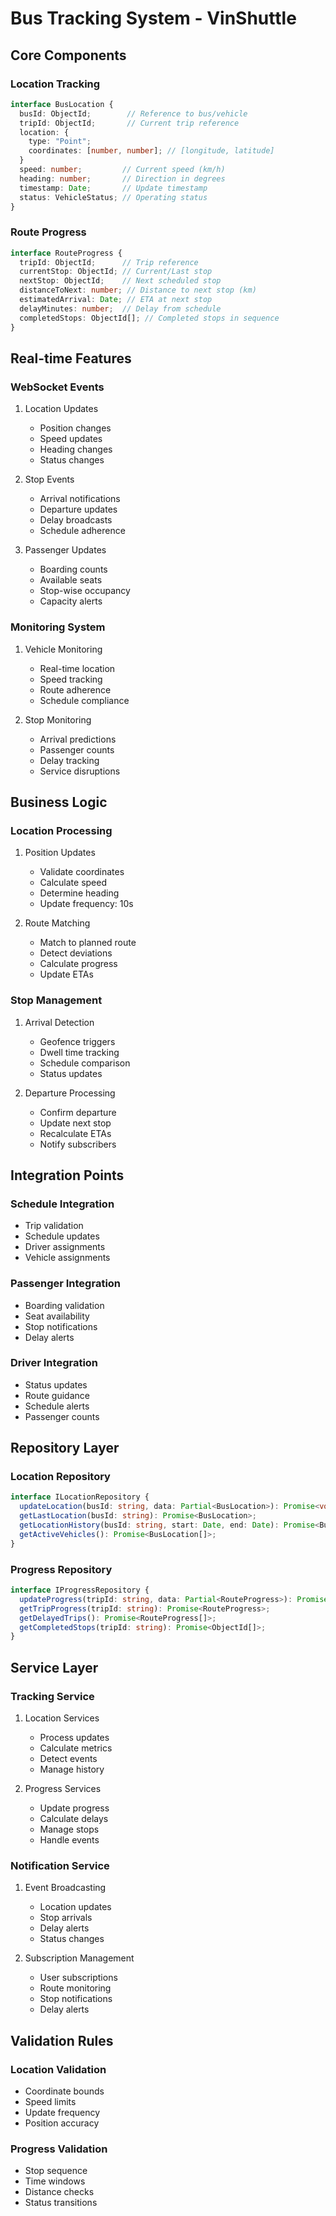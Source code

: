 # Bus Tracking System - VinShuttle

## Core Components

### Location Tracking
```typescript
interface BusLocation {
  busId: ObjectId;        // Reference to bus/vehicle
  tripId: ObjectId;       // Current trip reference
  location: {
    type: "Point";
    coordinates: [number, number]; // [longitude, latitude]
  }
  speed: number;         // Current speed (km/h)
  heading: number;       // Direction in degrees
  timestamp: Date;       // Update timestamp
  status: VehicleStatus; // Operating status
}
```

### Route Progress
```typescript
interface RouteProgress {
  tripId: ObjectId;      // Trip reference
  currentStop: ObjectId; // Current/Last stop
  nextStop: ObjectId;    // Next scheduled stop
  distanceToNext: number; // Distance to next stop (km)
  estimatedArrival: Date; // ETA at next stop
  delayMinutes: number;  // Delay from schedule
  completedStops: ObjectId[]; // Completed stops in sequence
}
```

## Real-time Features

### WebSocket Events
1. Location Updates
   - Position changes
   - Speed updates
   - Heading changes
   - Status changes

2. Stop Events
   - Arrival notifications
   - Departure updates
   - Delay broadcasts
   - Schedule adherence

3. Passenger Updates
   - Boarding counts
   - Available seats
   - Stop-wise occupancy
   - Capacity alerts

### Monitoring System
1. Vehicle Monitoring
   - Real-time location
   - Speed tracking
   - Route adherence
   - Schedule compliance

2. Stop Monitoring
   - Arrival predictions
   - Passenger counts
   - Delay tracking
   - Service disruptions

## Business Logic

### Location Processing
1. Position Updates
   - Validate coordinates
   - Calculate speed
   - Determine heading
   - Update frequency: 10s

2. Route Matching
   - Match to planned route
   - Detect deviations
   - Calculate progress
   - Update ETAs

### Stop Management
1. Arrival Detection
   - Geofence triggers
   - Dwell time tracking
   - Schedule comparison
   - Status updates

2. Departure Processing
   - Confirm departure
   - Update next stop
   - Recalculate ETAs
   - Notify subscribers

## Integration Points

### Schedule Integration
- Trip validation
- Schedule updates
- Driver assignments
- Vehicle assignments

### Passenger Integration
- Boarding validation
- Seat availability
- Stop notifications
- Delay alerts

### Driver Integration
- Status updates
- Route guidance
- Schedule alerts
- Passenger counts

## Repository Layer

### Location Repository
```typescript
interface ILocationRepository {
  updateLocation(busId: string, data: Partial<BusLocation>): Promise<void>;
  getLastLocation(busId: string): Promise<BusLocation>;
  getLocationHistory(busId: string, start: Date, end: Date): Promise<BusLocation[]>;
  getActiveVehicles(): Promise<BusLocation[]>;
}
```

### Progress Repository
```typescript
interface IProgressRepository {
  updateProgress(tripId: string, data: Partial<RouteProgress>): Promise<void>;
  getTripProgress(tripId: string): Promise<RouteProgress>;
  getDelayedTrips(): Promise<RouteProgress[]>;
  getCompletedStops(tripId: string): Promise<ObjectId[]>;
}
```

## Service Layer

### Tracking Service
1. Location Services
   - Process updates
   - Calculate metrics
   - Detect events
   - Manage history

2. Progress Services
   - Update progress
   - Calculate delays
   - Manage stops
   - Handle events

### Notification Service
1. Event Broadcasting
   - Location updates
   - Stop arrivals
   - Delay alerts
   - Status changes

2. Subscription Management
   - User subscriptions
   - Route monitoring
   - Stop notifications
   - Delay alerts

## Validation Rules

### Location Validation
- Coordinate bounds
- Speed limits
- Update frequency
- Position accuracy

### Progress Validation
- Stop sequence
- Time windows
- Distance checks
- Status transitions 